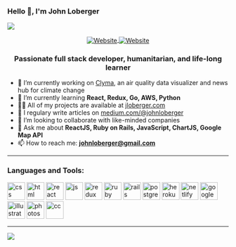 ### Hello 👋, I'm John Loberger

![](https://komarev.com/ghpvc/?username=johnloberger&color=brightgreen)


   <p align="center">
      <a href="https://jloberger.com">
         <img align="center" src="https://img.shields.io/badge/JLOBERGER.COM-UP-brightgreen?style=for-the-badge" alt="Website" style="max-width:100%;">
      </a>
      <a href="https://clyma.netlify.app/">
         <img align="center" src="https://img.shields.io/badge/CLYMA.COM-UP-brightgreen?style=for-the-badge" alt="Website" style="max-width:100%;">
      </a>

   </p>

<h3 align="center">Passionate full stack developer, humanitarian, and life-long learner</h3>

- 🔭 I’m currently working on [Clyma](https://github.com/johnloberger/Clyma-Frontend), an air quality data visualizer and news hub for climate change
- 🌱 I’m currently learning **React, Redux, Go, AWS, Python**
- 👨‍💻 All of my projects are available at [jloberger.com](jloberger.com)
- 📝 I regulary write articles on [medium.com/@johnloberger](medium.com/@johnloberger)
- 👥 I’m looking to collaborate with like-minded companies
- 💬 Ask me about **ReactJS, Ruby on Rails, JavaScript, ChartJS, Google Map API**
- 📫 How to reach me: **johnloberger@gmail.com**

---

### Languages and Tools:
<p align="left">
  <img src="https://simpleicons.org/icons/css3.svg" alt="css" width="40" height="40"/>
  <img src="https://simpleicons.org/icons/html5.svg" alt="html" width="40" height="40"/>
  <img src="https://simpleicons.org/icons/react.svg" alt="react" width="40" height="40"/>
  <img src="https://simpleicons.org/icons/javascript.svg" alt="js" width="40" height="40"/>
  <img src="https://simpleicons.org/icons/redux.svg" alt="redux" width="40" height="40"/>
  <img src="https://simpleicons.org/icons/ruby.svg" alt="ruby" width="40" height="40"/>
  <img src="https://simpleicons.org/icons/rubyonrails.svg" alt="rails" width="40" height="40"/>
  <img src="https://simpleicons.org/icons/postgresql.svg" alt="postgres" width="40" height="40"/>
  <img src="https://simpleicons.org/icons/heroku.svg" alt="heroku" width="40" height="40"/>
  <img src="https://simpleicons.org/icons/netlify.svg" alt="netlify" width="40" height="40"/>
  <img src="https://simpleicons.org/icons/googlemaps.svg" alt="googlemaps" width="40" height="40"/>
  <img src="https://simpleicons.org/icons/adobeillustrator.svg" alt="illustrator" width="40" height="40"/>
  <img src="https://simpleicons.org/icons/adobephotoshop.svg" alt="photoshop" width="40" height="40"/>
  <img src="https://simpleicons.org/icons/adobecreativecloud.svg" alt="cc" width="40" height="40"/>
</p>

---

<img align="center" src="https://github-readme-7ma7x.vercel.app/api?username=johnloberger&hide=stars&show_icons=true&title_color=fff&icon_color=79ff97&text_color=9f9f9f&bg_color=151515" />
